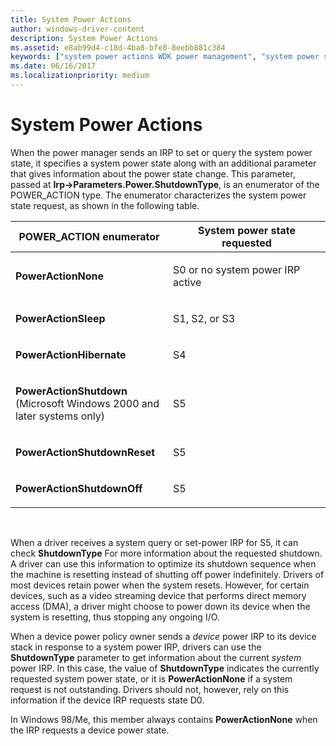 ```yaml
---
title: System Power Actions
author: windows-driver-content
description: System Power Actions
ms.assetid: e8ab99d4-c18d-4ba8-bfe8-8eebb881c384
keywords: ["system power actions WDK power management", "system power states WDK kernel , power actions", "power actions WDK power management", "POWER_ACTION"]
ms.date: 06/16/2017
ms.localizationpriority: medium
---
```


# System Power Actions





When the power manager sends an IRP to set or query the system power state, it specifies a system power state along with an additional parameter that gives information about the power state change. This parameter, passed at **Irp-&gt;Parameters.Power.ShutdownType**, is an enumerator of the POWER\_ACTION type. The enumerator characterizes the system power state request, as shown in the following table.

<table>
<colgroup>
<col width="50%" />
<col width="50%" />
</colgroup>
<thead>
<tr class="header">
<th>POWER_ACTION enumerator</th>
<th>System power state requested</th>
</tr>
</thead>
<tbody>
<tr class="odd">
<td><p><strong>PowerActionNone</strong></p></td>
<td><p>S0 or no system power IRP active</p></td>
</tr>
<tr class="even">
<td><p><strong>PowerActionSleep</strong></p></td>
<td><p>S1, S2, or S3</p></td>
</tr>
<tr class="odd">
<td><p><strong>PowerActionHibernate</strong></p></td>
<td><p>S4</p></td>
</tr>
<tr class="even">
<td><p><strong>PowerActionShutdown</strong> (Microsoft Windows 2000 and later systems only)</p></td>
<td><p>S5</p></td>
</tr>
<tr class="odd">
<td><p><strong>PowerActionShutdownReset</strong></p></td>
<td><p>S5</p></td>
</tr>
<tr class="even">
<td><p><strong>PowerActionShutdownOff</strong></p></td>
<td><p>S5</p></td>
</tr>
</tbody>
</table>

 

When a driver receives a system query or set-power IRP for S5, it can check **ShutdownType** For more information about the requested shutdown. A driver can use this information to optimize its shutdown sequence when the machine is resetting instead of shutting off power indefinitely. Drivers of most devices retain power when the system resets. However, for certain devices, such as a video streaming device that performs direct memory access (DMA), a driver might choose to power down its device when the system is resetting, thus stopping any ongoing I/O.

When a device power policy owner sends a *device* power IRP to its device stack in response to a system power IRP, drivers can use the **ShutdownType** parameter to get information about the current *system* power IRP. In this case, the value of **ShutdownType** indicates the currently requested system power state, or it is **PowerActionNone** if a system request is not outstanding. Drivers should not, however, rely on this information if the device IRP requests state D0.

In Windows 98/Me, this member always contains **PowerActionNone** when the IRP requests a device power state.

 

 




